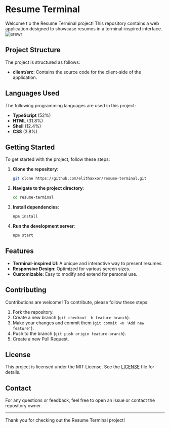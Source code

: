 # Resume Terminal



Welcome t
o the Resume Terminal project! This repository contains a web application designed to showcase resumes in a terminal-inspired interface.
![erewr](https://github.com/user-attachments/assets/b9a68ac0-8923-4c68-9dce-dc3a07987742)


## Project Structure

The project is structured as follows:

- **client/src**: Contains the source code for the client-side of the application.

## Languages Used

The following programming languages are used in this project:

- **TypeScript** (52%)
- **HTML** (31.8%)
- **Shell** (12.4%)
- **CSS** (3.8%)

## Getting Started

To get started with the project, follow these steps:

1. **Clone the repository**:
    ```sh
    git clone https://github.com/elithaxxor/resume-terminal.git
    ```

2. **Navigate to the project directory**:
    ```sh
    cd resume-terminal
    ```

3. **Install dependencies**:
    ```sh
    npm install
    ```

4. **Run the development server**:
    ```sh
    npm start
    ```

## Features

- **Terminal-inspired UI**: A unique and interactive way to present resumes.
- **Responsive Design**: Optimized for various screen sizes.
- **Customizable**: Easy to modify and extend for personal use.

## Contributing

Contributions are welcome! To contribute, please follow these steps:

1. Fork the repository.
2. Create a new branch (`git checkout -b feature-branch`).
3. Make your changes and commit them (`git commit -m 'Add new feature'`).
4. Push to the branch (`git push origin feature-branch`).
5. Create a new Pull Request.

## License

This project is licensed under the MIT License. See the [LICENSE](LICENSE) file for details.

## Contact

For any questions or feedback, feel free to open an issue or contact the repository owner.

---

Thank you for checking out the Resume Terminal project!
